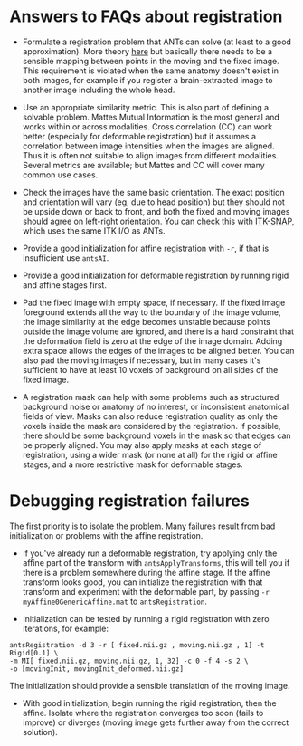 # Answers to FAQs about registration

* Formulate a registration problem that ANTs can solve (at least to a good approximation). More theory [here](http://www.ncbi.nlm.nih.gov/pubmed/17659998) but basically there needs to be a sensible mapping between points in the moving and the fixed image. This requirement is violated when the same anatomy doesn't exist in both images, for example if you register a brain-extracted image to another image including the whole head. 

* Use an appropriate similarity metric. This is also part of defining a solvable problem. Mattes Mutual Information is the most general and works within or across modalities. Cross correlation (CC) can work better (especially for deformable registration) but it assumes a correlation between image intensities when the images are aligned. Thus it is often not suitable to align images from different modalities.  Several metrics are available; but Mattes and CC will cover many common use cases.

* Check the images have the same basic orientation. The exact position and orientation will vary (eg, due to head position) but they should not be upside down or back to front, and both the fixed and moving images should agree on left-right orientation. You can check this with [ITK-SNAP](http://itksnap.org), which uses the same ITK I/O as ANTs.

* Provide a good initialization for affine registration with `-r`, if that is insufficient use `antsAI`. 

* Provide a good initialization for deformable registration by running rigid and affine stages first. 

* Pad the fixed image with empty space, if necessary. If the fixed image foreground extends all the way to the boundary of the image volume, the image similarity at the edge becomes unstable because points outside the image volume are ignored, and there is a hard constraint that the deformation field is zero at the edge of the image domain. Adding extra space allows the edges of the images to be aligned better. You can also pad the moving images if necessary, but in many cases it's sufficient to have at least 10 voxels of background on all sides of the fixed image. 

* A registration mask can help with some problems such as structured background noise or anatomy of no interest, or inconsistent anatomical fields of view. Masks can also reduce registration quality as only the voxels inside the mask are considered by the registration. If possible, there should be some background voxels in the mask so that edges can be properly aligned. You may also apply masks at each stage of registration, using a wider mask (or none at all) for the rigid or affine stages, and a more restrictive mask for deformable stages.

# Debugging registration failures

The first priority is to isolate the problem. Many failures result from bad initialization or problems with the affine registration. 

*  If you've already run a deformable registration, try applying only the affine part of the transform with `antsApplyTransforms`, this will tell you if there is a problem somewhere during the affine stage. If the affine transform looks good, you can initialize the registration with that transform and experiment with the deformable part, by passing `-r myAffine0GenericAffine.mat` to `antsRegistration`.

* Initialization can be tested by running a rigid registration with zero iterations, for example:

```
antsRegistration -d 3 -r [ fixed.nii.gz , moving.nii.gz , 1] -t Rigid[0.1] \
-m MI[ fixed.nii.gz, moving.nii.gz, 1, 32] -c 0 -f 4 -s 2 \
-o [movingInit, movingInit_deformed.nii.gz] 
```
The initialization should provide a sensible translation of the moving image. 

* With good initialization, begin running the rigid registration, then the affine. Isolate where the registration converges too soon (fails to improve) or diverges (moving image gets further away from the correct solution). 